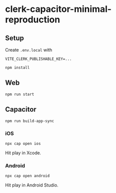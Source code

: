 # clerk-capacitor-minimal-reproduction


## Setup

Create `.env.local` with


```
VITE_CLERK_PUBLISHABLE_KEY=...
```


```
npm install
```


## Web

```
npm run start
```




## Capacitor

```
npm run build-app-sync
```


### iOS

```
npx cap open ios
```

Hit play in Xcode.



### Android

```
npx cap open android
```

Hit play in Android Studio.